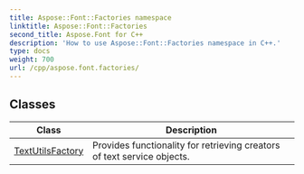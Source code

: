 ```yaml
---
title: Aspose::Font::Factories namespace
linktitle: Aspose::Font::Factories
second_title: Aspose.Font for C++
description: 'How to use Aspose::Font::Factories namespace in C++.'
type: docs
weight: 700
url: /cpp/aspose.font.factories/
---
```




## Classes

| Class | Description |
| --- | --- |
| [TextUtilsFactory](./textutilsfactory/) | Provides functionality for retrieving creators of text service objects. |
